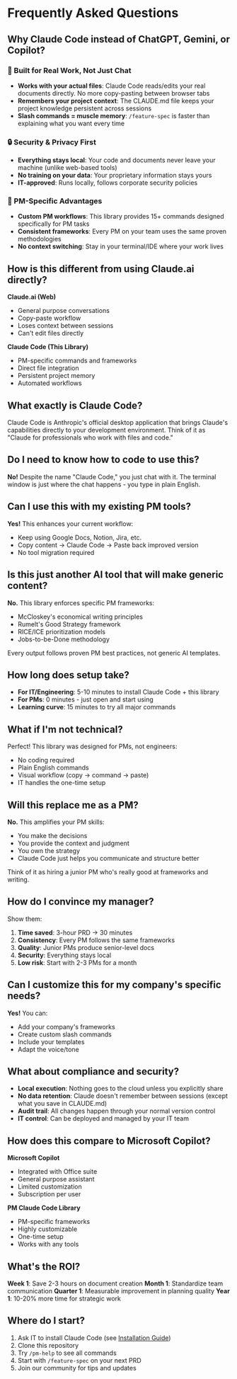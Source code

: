 # Frequently Asked Questions

## Why Claude Code instead of ChatGPT, Gemini, or Copilot?

### 🎯 Built for Real Work, Not Just Chat
- **Works with your actual files**: Claude Code reads/edits your real documents directly. No more copy-pasting between browser tabs
- **Remembers your project context**: The CLAUDE.md file keeps your project knowledge persistent across sessions
- **Slash commands = muscle memory**: `/feature-spec` is faster than explaining what you want every time

### 🔒 Security & Privacy First
- **Everything stays local**: Your code and documents never leave your machine (unlike web-based tools)
- **No training on your data**: Your proprietary information stays yours
- **IT-approved**: Runs locally, follows corporate security policies

### 🚀 PM-Specific Advantages
- **Custom PM workflows**: This library provides 15+ commands designed specifically for PM tasks
- **Consistent frameworks**: Every PM on your team uses the same proven methodologies
- **No context switching**: Stay in your terminal/IDE where your work lives

## How is this different from using Claude.ai directly?

**Claude.ai (Web)**
- General purpose conversations
- Copy-paste workflow
- Loses context between sessions
- Can't edit files directly

**Claude Code (This Library)**
- PM-specific commands and frameworks
- Direct file integration
- Persistent project memory
- Automated workflows

## What exactly is Claude Code?

Claude Code is Anthropic's official desktop application that brings Claude's capabilities directly to your development environment. Think of it as "Claude for professionals who work with files and code."

## Do I need to know how to code to use this?

**No!** Despite the name "Claude Code," you just chat with it. The terminal window is just where the chat happens - you type in plain English.

## Can I use this with my existing PM tools?

**Yes!** This enhances your current workflow:
- Keep using Google Docs, Notion, Jira, etc.
- Copy content → Claude Code → Paste back improved version
- No tool migration required

## Is this just another AI tool that will make generic content?

**No.** This library enforces specific PM frameworks:
- McCloskey's economical writing principles
- Rumelt's Good Strategy framework  
- RICE/ICE prioritization models
- Jobs-to-be-Done methodology

Every output follows proven PM best practices, not generic AI templates.

## How long does setup take?

- **For IT/Engineering**: 5-10 minutes to install Claude Code + this library
- **For PMs**: 0 minutes - just open and start using
- **Learning curve**: 15 minutes to try all major commands

## What if I'm not technical?

Perfect! This library was designed for PMs, not engineers:
- No coding required
- Plain English commands
- Visual workflow (copy → command → paste)
- IT handles the one-time setup

## Will this replace me as a PM?

**No.** This amplifies your PM skills:
- You make the decisions
- You provide the context and judgment
- You own the strategy
- Claude Code just helps you communicate and structure better

Think of it as hiring a junior PM who's really good at frameworks and writing.

## How do I convince my manager?

Show them:
1. **Time saved**: 3-hour PRD → 30 minutes
2. **Consistency**: Every PM follows the same frameworks
3. **Quality**: Junior PMs produce senior-level docs
4. **Security**: Everything stays local
5. **Low risk**: Start with 2-3 PMs for a month

## Can I customize this for my company's specific needs?

**Yes!** You can:
- Add your company's frameworks
- Create custom slash commands
- Include your templates
- Adapt the voice/tone

## What about compliance and security?

- **Local execution**: Nothing goes to the cloud unless you explicitly share
- **No data retention**: Claude doesn't remember between sessions (except what you save in CLAUDE.md)
- **Audit trail**: All changes happen through your normal version control
- **IT control**: Can be deployed and managed by your IT team

## How does this compare to Microsoft Copilot?

**Microsoft Copilot**
- Integrated with Office suite
- General purpose assistant
- Limited customization
- Subscription per user

**PM Claude Code Library**  
- PM-specific frameworks
- Highly customizable
- One-time setup
- Works with any tools

## What's the ROI?

**Week 1**: Save 2-3 hours on document creation
**Month 1**: Standardize team communication
**Quarter 1**: Measurable improvement in planning quality
**Year 1**: 10-20% more time for strategic work

## Where do I start?

1. Ask IT to install Claude Code (see [Installation Guide](installation.md))
2. Clone this repository
3. Try `/pm-help` to see all commands
4. Start with `/feature-spec` on your next PRD
5. Join our community for tips and updates